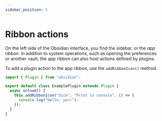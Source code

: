 ```yaml
---
sidebar_position: 5
---
```


# Ribbon actions

On the left side of the Obsidian interface, you find the sidebar, or the _app ribbon_. In addition to system operations, such as opening the preferences or another vault, the app ribbon can also host actions defined by plugins.

To add a plugin action to the app ribbon, use the `addRibbonIcon()` method.

```ts title="main.ts" {5-7}
import { Plugin } from "obsidian";

export default class ExamplePlugin extends Plugin {
  async onload() {
    this.addRibbonIcon("dice", "Print to console", () => {
      console.log("Hello, you!");
    });
  }
}
```
